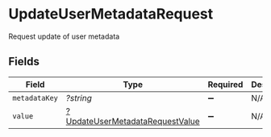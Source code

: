 # UpdateUserMetadataRequest

Request update of user metadata


## Fields

| Field                                                                                    | Type                                                                                     | Required                                                                                 | Description                                                                              |
| ---------------------------------------------------------------------------------------- | ---------------------------------------------------------------------------------------- | ---------------------------------------------------------------------------------------- | ---------------------------------------------------------------------------------------- |
| `metadataKey`                                                                            | *?string*                                                                                | :heavy_minus_sign:                                                                       | N/A                                                                                      |
| `value`                                                                                  | [?UpdateUserMetadataRequestValue](../../models/shared/UpdateUserMetadataRequestValue.md) | :heavy_minus_sign:                                                                       | N/A                                                                                      |
